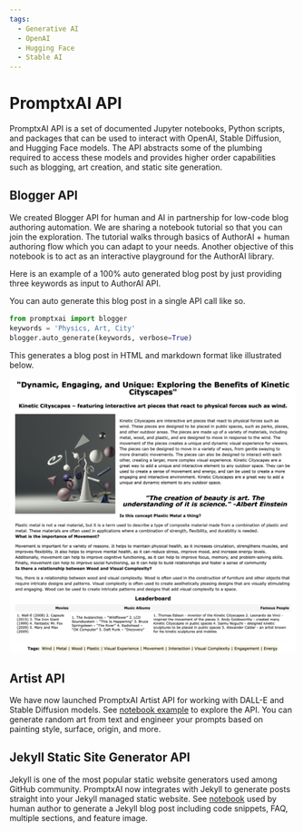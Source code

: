 ```yaml
---
tags:
  - Generative AI
  - OpenAI
  - Hugging Face
  - Stable AI
---
```


# PromptxAI API

PromptxAI API is a set of documented Jupyter notebooks, Python scripts, and packages that can be used to interact with OpenAI, Stable Diffusion, and Hugging Face models. The API abstracts some of the plumbing required to access these models and provides higher order capabilities such as blogging, art creation, and static site generation.

## Blogger API
We created Blogger API for human and AI in partnership for low-code blog authoring automation. We are sharing a notebook tutorial so that you can join the exploration. The tutorial walks through basics of AuthorAI + human authoring flow which you can adapt to your needs. Another objective of this notebook is to act as an interactive playground for the AuthorAI library.

Here is an example of a 100% auto generated blog post by just providing three keywords as input to AuthorAI API.

You can auto generate this blog post in a single API call like so.

```python title="Blogger API"
from promptxai import blogger
keywords = 'Physics, Art, City'
blogger.auto_generate(keywords, verbose=True)
```

This generates a blog post in HTML and markdown format like illustrated below.

![Blog Post Auto Generation](../assets/images/blogger-post.png)

## Artist API

We have now launched PromptxAI Artist API for working with DALL-E and Stable Diffusion models. See [notebook example](../art-generation-with-dalle-and-stable-diffusion) to explore the API. You can generate random art from text and engineer your prompts based on painting style, surface, origin, and more.

## Jekyll Static Site Generator API
Jekyll is one of the most popular static website generators used among GitHub community. PromptxAI now integrates with Jekyll to generate posts straight into your Jekyll managed static website. See [notebook](../static-site-generation-for-jekyll) used by human author to generate a Jekyll blog post including code snippets, FAQ, multiple sections, and feature image.

